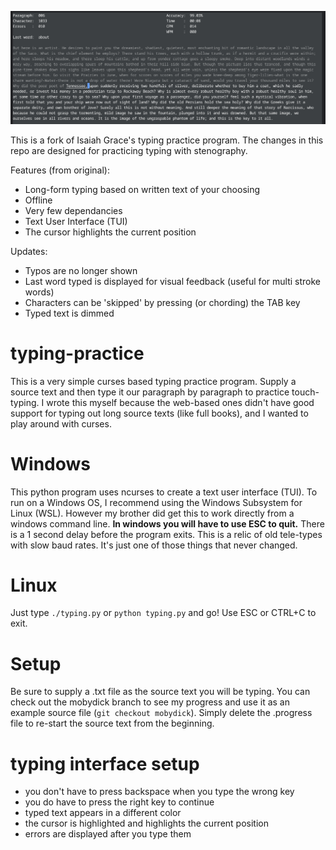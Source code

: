  ![Screenshot](/img/main-1.png)

This is a fork of Isaiah Grace's typing practice program.
The changes in this repo are designed for practicing typing with stenography.

Features (from original):
- Long-form typing based on written text of your choosing
- Offline
- Very few dependancies
- Text User Interface (TUI)
- The cursor highlights the current position

Updates:
- Typos are no longer shown
- Last word typed is displayed for visual feedback (useful for multi stroke words)
- Characters can be 'skipped' by pressing (or chording) the TAB key
- Typed text is dimmed

# typing-practice
This is a very simple curses based typing practice program. Supply a source text and then type it our paragraph by paragraph to practice touch-typing. I wrote this myself because the web-based ones didn't have good support for typing out long source texts (like full books), and I wanted to play around with curses.

# Windows
This python program uses ncurses to create a text user interface (TUI). To run on a Windows OS, I recommend using the Windows Subsystem for Linux (WSL). However my brother did get this to work directly from a windows command line. **In windows you will have to use ESC to quit.** There is a 1 second delay before the program exits. This is a relic of old tele-types with slow baud rates. It's just one of those things that never changed.

# Linux
Just type ```./typing.py``` or ```python typing.py``` and go! Use ESC or CTRL+C to exit.

# Setup
Be sure to supply a .txt file as the source text you will be typing. You can check out the mobydick branch to see my progress and use it as an example source file (```git checkout mobydick```). Simply delete the .progress file to re-start the source text from the beginning.

# typing interface setup
* you don't have to press backspace when you type the wrong key
* you do have to press the right key to continue
* typed text appears in a different color
* the cursor is highlighted and highlights the current position
* errors are displayed after you type them
 
